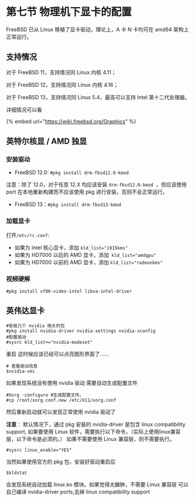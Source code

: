 # 第七节 物理机下显卡的配置

FreeBSD 已从 Linux 移植了显卡驱动，理论上，A 卡 N 卡均可在 amd64 架构上正常运行。

## 支持情况

对于 FreeBSD 11，支持情况同 Linux 内核 4.11；

对于 FreeBSD 12，支持情况同 Linux 内核 4.16；

对于 FreeBSD 13，支持情况同 Linux 5.4，最高可以支持 Intel 第十二代处理器。

详细情况可以看&#x20;

{% embed url="https://wiki.freebsd.org/Graphics" %}

## 英特尔核显 / AMD 独显

### 安装驱动

* FreeBSD 12.0: `#pkg install drm-fbsd12.0-kmod`

注意：除了 12.0，对于任意 12.X 均应该安装 `drm-fbsd12.0-kmod `，但应该使用 port 在本地重新构建而不应该使用 pkg 进行安装，否则不会正常运行。

* FreeBSD 13：`#pkg install drm-fbsd13-kmod`

### 加载显卡

打开`/etc/rc.conf`:

* 如果为 intel 核心显卡，添加 `kld_list="i915kms"`
* 如果为 HD7000 以后的 AMD 显卡，添加` kld_list="amdgpu"`
* 如果为 HD7000 以前的 AMD 显卡，添加 `kld_list="radeonkms"`

### 视频硬解

`#pkg install xf86-video-intel libva-intel-driver`

## 英伟达显卡

```shell
#安装几个 nvidia 相关的包
#pkg install nvidia-driver nvidia-settings nvidia-xconfig
#配置驱动
#sysrc kld_list+="nvidia-modeset"
```

重启 这时候应该已经可以点亮图形界面了……

```shell
# 查看驱动信息
$nvidia-smi
```

如果发现系统没有使用 nvidia 驱动 需要自动生成配置文件

```shell
#Xorg -configure #生成配置文件。
#cp /root/xorg.conf.new /etc/X11/xorg.conf
```

然后重新启动就可以发现正常使用 nvidia 驱动了&#x20;

**注意**： 默认情况下，通过 pkg 安装的 nvidia-driver 是包含 linux compatibility support, 如果要使用 Linux 软件，需要执行以下命令，（实际上使用linux兼容层，以下命令是必须的。） 如果不需要使用 Linux 兼容层，则不需要执行。

```shell
#sysrc linux_enable="YES"
```

当然如果使用官方的 pkg 包，安装好驱动重启后

```shell
$kldstat
```

会发现系统自动加载 linux.ko 模块。如果觉得太臃肿，不需要 Linux 兼容层 可以自己编译 nvidia-driver ports,去掉 linux compatibility support
